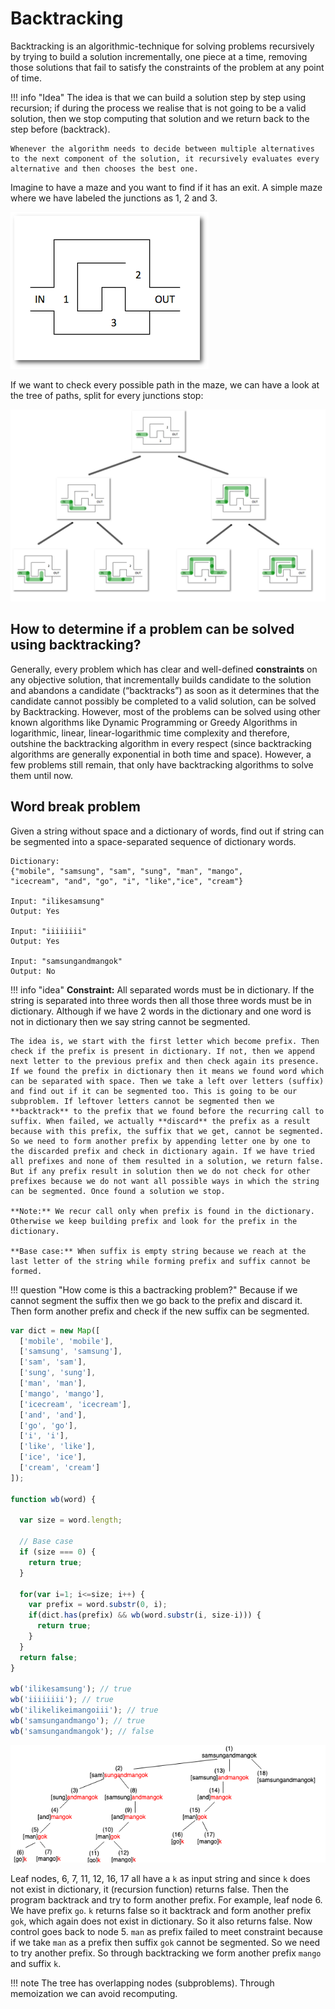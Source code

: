 # Backtracking

Backtracking is an algorithmic-technique for solving problems recursively by trying to build a solution incrementally, one piece at a time, removing those solutions that fail to satisfy the constraints of the problem at any point of time.

!!! info "Idea"
    The idea is that we can build a solution step by step using recursion; if during the process we realise that is not going to be a valid solution, then we stop computing that solution and we return back to the step before (backtrack).

    Whenever the algorithm needs to decide between multiple alternatives to the next component of the solution, it recursively evaluates every alternative and then chooses the best one.

Imagine to have a maze and you want to find if it has an exit. A simple maze where we have labeled the junctions as 1, 2 and 3.

![A simple maze with only three junctions](assets/1_vi2CWElf8--5EQUQfeUGpg.png)

If we want to check every possible path in the maze, we can have a look at the tree of paths, split for every junctions stop:

![All the possible paths of the maze](assets/1_3jLYOFeSUR5_S1mPGvJbHg.png)

## How to determine if a problem can be solved using backtracking?

Generally, every problem which has clear and well-defined **constraints** on any objective solution, that incrementally builds candidate to the solution and abandons a candidate (“backtracks”) as soon as it determines that the candidate cannot possibly be completed to a valid solution, can be solved by Backtracking. However, most of the problems can be solved using other known algorithms like Dynamic Programming or Greedy Algorithms in logarithmic, linear, linear-logarithmic time complexity and therefore, outshine the backtracking algorithm in every respect (since backtracking algorithms are generally exponential in both time and space). However, a few problems still remain, that only have backtracking algorithms to solve them until now.

## Word break problem

Given a string without space and a dictionary of words, find out if string can be segmented into a space-separated sequence of dictionary words.

```
Dictionary:
{"mobile", "samsung", "sam", "sung", "man", "mango",
"icecream", "and", "go", "i", "like","ice", "cream"}

Input: "ilikesamsung"
Output: Yes

Input: "iiiiiiii"
Output: Yes

Input: "samsungandmangok"
Output: No
```

!!! info "idea"
    **Constraint:** All separated words must be in dictionary. If the string is separated into three words then all those three words must be in dictionary. Although if we have 2 words in the dictionary and one word is not in dictionary then we say string cannot be segmented.

    The idea is, we start with the first letter which become prefix. Then check if the prefix is present in dictionary. If not, then we append next letter to the previous prefix and then check again its presence. If we found the prefix in dictionary then it means we found word which can be separated with space. Then we take a left over letters (suffix) and find out if it can be segmented too. This is going to be our subproblem. If leftover letters cannot be segmented then we **backtrack** to the prefix that we found before the recurring call to suffix. When failed, we actually **discard** the prefix as a result because with this prefix, the suffix that we get, cannot be segmented. So we need to form another prefix by appending letter one by one to the discarded prefix and check in dictionary again. If we have tried all prefixes and none of them resulted in a solution, we return false. But if any prefix result in solution then we do not check for other prefixes because we do not want all possible ways in which the string can be segmented. Once found a solution we stop.

    **Note:** We recur call only when prefix is found in the dictionary. Otherwise we keep building prefix and look for the prefix in the dictionary.

    **Base case:** When suffix is empty string because we reach at the last letter of the string while forming prefix and suffix cannot be formed.

!!! question "How come is this a bactracking problem?"
    Because if we cannot segment the suffix then we go back to the prefix and discard it. Then form another prefix and check if the new suffix can be segmented.

```js
var dict = new Map([
  ['mobile', 'mobile'],
  ['samsung', 'samsung'],
  ['sam', 'sam'],
  ['sung', 'sung'],
  ['man', 'man'],
  ['mango', 'mango'],
  ['icecream', 'icecream'],
  ['and', 'and'],
  ['go', 'go'],
  ['i', 'i'],
  ['like', 'like'],
  ['ice', 'ice'],
  ['cream', 'cream']
]);

function wb(word) {

  var size = word.length;

  // Base case
  if (size === 0) {
    return true;
  }

  for(var i=1; i<=size; i++) {
    var prefix = word.substr(0, i);
    if(dict.has(prefix) && wb(word.substr(i, size-i))) {
      return true;
    }
  }
  return false;
}

wb('ilikesamsung'); // true
wb('iiiiiiii'); // true
wb('ilikelikeimangoiii'); // true
wb('samsungandmango'); // true
wb('samsungandmangok'); // false
```

![Word break tree](assets/word-break-tree.png)

Leaf nodes, 6, 7, 11, 12, 16, 17 all have a `k` as input string and since `k` does not exist in dictionary, it (recursion function) returns false. Then the program backtrack and try to form another prefix. For example, leaf node 6. We have prefix `go`. `k` returns false so it backtrack and form another prefix `gok`, which again does not exist in dictionary. So it also returns false. Now control goes back to node 5. `man` as prefix failed to meet constraint because if we take `man` as a prefix then suffix `gok` cannot be segmented. So we need to try another prefix. So through backtracking we form another prefix `mango` and suffix `k`.

!!! note
    The tree has overlapping nodes (subproblems). Through memoization we can avoid recomputing.
